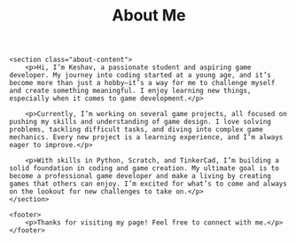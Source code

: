 <!DOCTYPE html>
<html lang="en">
<head>
    <meta charset="UTF-8">
    <meta name="viewport" content="width=device-width, initial-scale=1.0">
    <title>About Me - Keshav</title>
    <link rel="stylesheet" href="styles.css"> <!-- Link to your CSS file -->
</head>
<body>
    <header>
        <h1>About Me</h1>
    </header>
    
    <section class="about-content">
        <p>Hi, I’m Keshav, a passionate student and aspiring game developer. My journey into coding started at a young age, and it’s become more than just a hobby—it’s a way for me to challenge myself and create something meaningful. I enjoy learning new things, especially when it comes to game development.</p>
        
        <p>Currently, I’m working on several game projects, all focused on pushing my skills and understanding of game design. I love solving problems, tackling difficult tasks, and diving into complex game mechanics. Every new project is a learning experience, and I’m always eager to improve.</p>
        
        <p>With skills in Python, Scratch, and TinkerCad, I’m building a solid foundation in coding and game creation. My ultimate goal is to become a professional game developer and make a living by creating games that others can enjoy. I’m excited for what’s to come and always on the lookout for new challenges to take on.</p>
    </section>

    <footer>
        <p>Thanks for visiting my page! Feel free to connect with me.</p>
    </footer>
</body>
</html>
